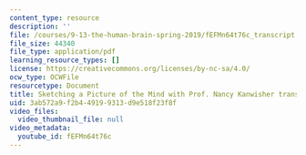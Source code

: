 ```yaml
---
content_type: resource
description: ''
file: /courses/9-13-the-human-brain-spring-2019/fEFMn64t76c_transcript.pdf
file_size: 44340
file_type: application/pdf
learning_resource_types: []
license: https://creativecommons.org/licenses/by-nc-sa/4.0/
ocw_type: OCWFile
resourcetype: Document
title: Sketching a Picture of the Mind with Prof. Nancy Kanwisher transcript
uid: 3ab572a9-f2b4-4919-9313-d9e518f23f8f
video_files:
  video_thumbnail_file: null
video_metadata:
  youtube_id: fEFMn64t76c
---
```

